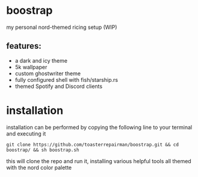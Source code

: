 # boostrap
my personal nord-themed ricing setup (WIP)
## features:
- a dark and icy theme
- 5k wallpaper
- custom ghostwriter theme
- fully configured shell with fish/starship.rs
- themed Spotify and Discord clients 

# installation
installation can be performed by copying the following line to your terminal and executing it

`git clone https://github.com/toasterrepairman/boostrap.git && cd boostrap/ && sh boostrap.sh`

this will clone the repo and run it, installing various helpful tools all themed with the nord color palette
